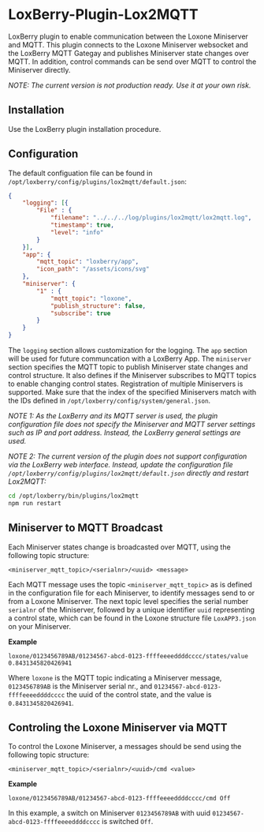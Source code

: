 # LoxBerry-Plugin-Lox2MQTT

LoxBerry plugin to enable communication between the Loxone Miniserver and MQTT. This plugin connects to the Loxone Miniserver websocket and the LoxBerry MQTT Gategay and publishes Miniserver state changes over MQTT. In addition, control commands can be send over MQTT to control the Miniserver directly.

*NOTE: The current version is not production ready. Use it at your own risk.*

## Installation

Use the LoxBerry plugin installation procedure.

## Configuration

The default configuation file can be found in `/opt/loxberry/config/plugins/lox2mqtt/default.json`:

```json
{
    "logging": [{
        "File" : {
            "filename": "../../../log/plugins/lox2mqtt/lox2mqtt.log",
            "timestamp": true,
            "level": "info"
        }
    }],
    "app": {
        "mqtt_topic": "loxberry/app",
        "icon_path": "/assets/icons/svg"
    },
    "miniserver": {
        "1" : {
            "mqtt_topic": "loxone",
            "publish_structure": false,
            "subscribe": true
        }
    }
}
```

The `logging` section allows customization for the logging. The `app` section will be used for future communcation with a LoxBerry App. The `miniserver` section specifies the MQTT topic to publish Miniserver state changes and control structure. It also defines if the Miniserver subscribes to MQTT topics to enable changing control states. Registration of multiple Miniservers is supported. Make sure that the index of the specified Miniservers match with the IDs defined in `/opt/loxberry/config/system/general.json`.

*NOTE 1: As the LoxBerry and its MQTT server is used, the plugin configuration file does not specify the Miniserver and MQTT server settings such as IP and port address. Instead, the LoxBerry general settings are used.*

*NOTE 2: The current version of the plugin does not support configuration via the LoxBerry web interface. Instead, update the configuration file `/opt/loxberry/config/plugins/lox2mqtt/default.json` directly and restart Lox2MQTT:*

```bash
cd /opt/loxberry/bin/plugins/lox2mqtt
npm run restart
```

## Miniserver to MQTT Broadcast

Each Miniserver states change is broadcasted over MQTT, using the following topic structure:

```
<miniserver_mqtt_topic>/<serialnr>/<uuid> <message>
```

Each MQTT message uses the topic `<miniserver_mqtt_topic>` as is defined in the configuration file for each Miniserver, to identify messages send to or from a Loxone Miniserver. The next topic level specifies the serial number `serialnr` of the Miniserver, followed by a unique identifier `uuid` representing a control state, which can be found in the Loxone structure file `LoxAPP3.json` on your Miniserver.

**Example**

```
loxone/0123456789AB/01234567-abcd-0123-ffffeeeeddddcccc/states/value 0.8431345820426941
```

Where `loxone` is the MQTT topic indicating a Miniserver message, `0123456789AB` is the Miniserver serial nr., and `01234567-abcd-0123-ffffeeeeddddcccc` the uuid of the control state, and the value is `0.8431345820426941`.

## Controling the Loxone Miniserver via MQTT

To control the Loxone Miniserver, a messages should be send using the following topic structure:

```
<miniserver_mqtt_topic>/<serialnr>/<uuid>/cmd <value>
```

**Example**

```
loxone/0123456789AB/01234567-abcd-0123-ffffeeeeddddcccc/cmd Off
```

In this example, a switch on Miniserver `0123456789AB` with uuid `01234567-abcd-0123-ffffeeeeddddcccc` is switched `Off`.
